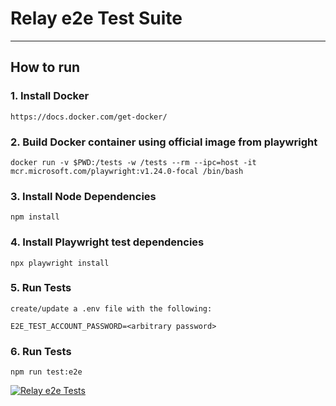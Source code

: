# Relay e2e Test Suite

---

## How to run

### 1. Install Docker

```
https://docs.docker.com/get-docker/
```

### 2. Build Docker container using official image from playwright

```
docker run -v $PWD:/tests -w /tests --rm --ipc=host -it mcr.microsoft.com/playwright:v1.24.0-focal /bin/bash
```

### 3. Install Node Dependencies

```
npm install
```

### 4. Install Playwright test dependencies

```
npx playwright install
```

### 5. Run Tests

```
create/update a .env file with the following:

E2E_TEST_ACCOUNT_PASSWORD=<arbitrary password>
```

### 6. Run Tests

```
npm run test:e2e
```

[![Relay e2e Tests](https://github.com/mozilla/fx-private-relay/actions/workflows/playwright.yml/badge.svg)](https://github.com/mozilla/fx-private-relay/actions/workflows/playwright.yml)
